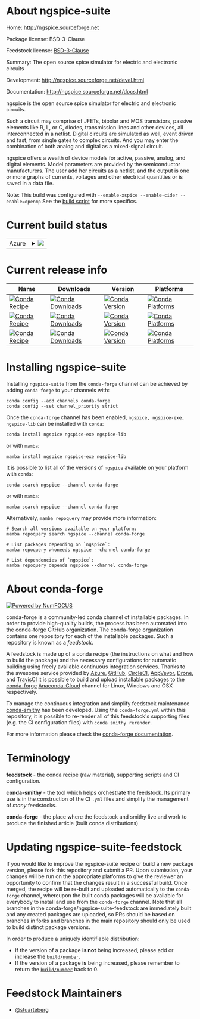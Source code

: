 About ngspice-suite
===================

Home: http://ngspice.sourceforge.net

Package license: BSD-3-Clause

Feedstock license: [BSD-3-Clause](https://github.com/conda-forge/ngspice-feedstock/blob/main/LICENSE.txt)

Summary: The open source spice simulator for electric and electronic circuits

Development: http://ngspice.sourceforge.net/devel.html

Documentation: http://ngspice.sourceforge.net/docs.html

ngspice is the open source spice simulator for electric and electronic circuits.

Such a circuit may comprise of JFETs, bipolar and MOS transistors, passive elements
like R, L, or C, diodes, transmission lines and other devices, all interconnected
in a netlist. Digital circuits are simulated as well, event driven and fast, from
single gates to complex circuits. And you may enter the combination of both analog
and digital as a mixed-signal circuit.

ngspice offers a wealth of device models for active, passive, analog, and digital
elements. Model parameters are provided by the semiconductor manufacturers.
The user add her circuits as a netlist, and the output is one or more graphs of
currents, voltages and other electrical quantities or is saved in a data file.

Note:
  This build was configured with `--enable-xspice --enable-cider --enable=openmp`
  See the [build script](https://git.io/JfVZX) for more specifics.


Current build status
====================


<table>
    
  <tr>
    <td>Azure</td>
    <td>
      <details>
        <summary>
          <a href="https://dev.azure.com/conda-forge/feedstock-builds/_build/latest?definitionId=9256&branchName=main">
            <img src="https://dev.azure.com/conda-forge/feedstock-builds/_apis/build/status/ngspice-feedstock?branchName=main">
          </a>
        </summary>
        <table>
          <thead><tr><th>Variant</th><th>Status</th></tr></thead>
          <tbody><tr>
              <td>linux_64</td>
              <td>
                <a href="https://dev.azure.com/conda-forge/feedstock-builds/_build/latest?definitionId=9256&branchName=main">
                  <img src="https://dev.azure.com/conda-forge/feedstock-builds/_apis/build/status/ngspice-feedstock?branchName=main&jobName=linux&configuration=linux%20linux_64_" alt="variant">
                </a>
              </td>
            </tr><tr>
              <td>osx_64</td>
              <td>
                <a href="https://dev.azure.com/conda-forge/feedstock-builds/_build/latest?definitionId=9256&branchName=main">
                  <img src="https://dev.azure.com/conda-forge/feedstock-builds/_apis/build/status/ngspice-feedstock?branchName=main&jobName=osx&configuration=osx%20osx_64_" alt="variant">
                </a>
              </td>
            </tr><tr>
              <td>win_64</td>
              <td>
                <a href="https://dev.azure.com/conda-forge/feedstock-builds/_build/latest?definitionId=9256&branchName=main">
                  <img src="https://dev.azure.com/conda-forge/feedstock-builds/_apis/build/status/ngspice-feedstock?branchName=main&jobName=win&configuration=win%20win_64_" alt="variant">
                </a>
              </td>
            </tr>
          </tbody>
        </table>
      </details>
    </td>
  </tr>
</table>

Current release info
====================

| Name | Downloads | Version | Platforms |
| --- | --- | --- | --- |
| [![Conda Recipe](https://img.shields.io/badge/recipe-ngspice-green.svg)](https://anaconda.org/conda-forge/ngspice) | [![Conda Downloads](https://img.shields.io/conda/dn/conda-forge/ngspice.svg)](https://anaconda.org/conda-forge/ngspice) | [![Conda Version](https://img.shields.io/conda/vn/conda-forge/ngspice.svg)](https://anaconda.org/conda-forge/ngspice) | [![Conda Platforms](https://img.shields.io/conda/pn/conda-forge/ngspice.svg)](https://anaconda.org/conda-forge/ngspice) |
| [![Conda Recipe](https://img.shields.io/badge/recipe-ngspice--exe-green.svg)](https://anaconda.org/conda-forge/ngspice-exe) | [![Conda Downloads](https://img.shields.io/conda/dn/conda-forge/ngspice-exe.svg)](https://anaconda.org/conda-forge/ngspice-exe) | [![Conda Version](https://img.shields.io/conda/vn/conda-forge/ngspice-exe.svg)](https://anaconda.org/conda-forge/ngspice-exe) | [![Conda Platforms](https://img.shields.io/conda/pn/conda-forge/ngspice-exe.svg)](https://anaconda.org/conda-forge/ngspice-exe) |
| [![Conda Recipe](https://img.shields.io/badge/recipe-ngspice--lib-green.svg)](https://anaconda.org/conda-forge/ngspice-lib) | [![Conda Downloads](https://img.shields.io/conda/dn/conda-forge/ngspice-lib.svg)](https://anaconda.org/conda-forge/ngspice-lib) | [![Conda Version](https://img.shields.io/conda/vn/conda-forge/ngspice-lib.svg)](https://anaconda.org/conda-forge/ngspice-lib) | [![Conda Platforms](https://img.shields.io/conda/pn/conda-forge/ngspice-lib.svg)](https://anaconda.org/conda-forge/ngspice-lib) |

Installing ngspice-suite
========================

Installing `ngspice-suite` from the `conda-forge` channel can be achieved by adding `conda-forge` to your channels with:

```
conda config --add channels conda-forge
conda config --set channel_priority strict
```

Once the `conda-forge` channel has been enabled, `ngspice, ngspice-exe, ngspice-lib` can be installed with `conda`:

```
conda install ngspice ngspice-exe ngspice-lib
```

or with `mamba`:

```
mamba install ngspice ngspice-exe ngspice-lib
```

It is possible to list all of the versions of `ngspice` available on your platform with `conda`:

```
conda search ngspice --channel conda-forge
```

or with `mamba`:

```
mamba search ngspice --channel conda-forge
```

Alternatively, `mamba repoquery` may provide more information:

```
# Search all versions available on your platform:
mamba repoquery search ngspice --channel conda-forge

# List packages depending on `ngspice`:
mamba repoquery whoneeds ngspice --channel conda-forge

# List dependencies of `ngspice`:
mamba repoquery depends ngspice --channel conda-forge
```


About conda-forge
=================

[![Powered by
NumFOCUS](https://img.shields.io/badge/powered%20by-NumFOCUS-orange.svg?style=flat&colorA=E1523D&colorB=007D8A)](https://numfocus.org)

conda-forge is a community-led conda channel of installable packages.
In order to provide high-quality builds, the process has been automated into the
conda-forge GitHub organization. The conda-forge organization contains one repository
for each of the installable packages. Such a repository is known as a *feedstock*.

A feedstock is made up of a conda recipe (the instructions on what and how to build
the package) and the necessary configurations for automatic building using freely
available continuous integration services. Thanks to the awesome service provided by
[Azure](https://azure.microsoft.com/en-us/services/devops/), [GitHub](https://github.com/),
[CircleCI](https://circleci.com/), [AppVeyor](https://www.appveyor.com/),
[Drone](https://cloud.drone.io/welcome), and [TravisCI](https://travis-ci.com/)
it is possible to build and upload installable packages to the
[conda-forge](https://anaconda.org/conda-forge) [Anaconda-Cloud](https://anaconda.org/)
channel for Linux, Windows and OSX respectively.

To manage the continuous integration and simplify feedstock maintenance
[conda-smithy](https://github.com/conda-forge/conda-smithy) has been developed.
Using the ``conda-forge.yml`` within this repository, it is possible to re-render all of
this feedstock's supporting files (e.g. the CI configuration files) with ``conda smithy rerender``.

For more information please check the [conda-forge documentation](https://conda-forge.org/docs/).

Terminology
===========

**feedstock** - the conda recipe (raw material), supporting scripts and CI configuration.

**conda-smithy** - the tool which helps orchestrate the feedstock.
                   Its primary use is in the construction of the CI ``.yml`` files
                   and simplify the management of *many* feedstocks.

**conda-forge** - the place where the feedstock and smithy live and work to
                  produce the finished article (built conda distributions)


Updating ngspice-suite-feedstock
================================

If you would like to improve the ngspice-suite recipe or build a new
package version, please fork this repository and submit a PR. Upon submission,
your changes will be run on the appropriate platforms to give the reviewer an
opportunity to confirm that the changes result in a successful build. Once
merged, the recipe will be re-built and uploaded automatically to the
`conda-forge` channel, whereupon the built conda packages will be available for
everybody to install and use from the `conda-forge` channel.
Note that all branches in the conda-forge/ngspice-suite-feedstock are
immediately built and any created packages are uploaded, so PRs should be based
on branches in forks and branches in the main repository should only be used to
build distinct package versions.

In order to produce a uniquely identifiable distribution:
 * If the version of a package **is not** being increased, please add or increase
   the [``build/number``](https://docs.conda.io/projects/conda-build/en/latest/resources/define-metadata.html#build-number-and-string).
 * If the version of a package **is** being increased, please remember to return
   the [``build/number``](https://docs.conda.io/projects/conda-build/en/latest/resources/define-metadata.html#build-number-and-string)
   back to 0.

Feedstock Maintainers
=====================

* [@stuarteberg](https://github.com/stuarteberg/)

